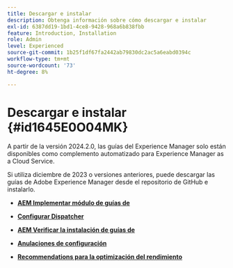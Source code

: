 ```yaml
---
title: Descargar e instalar
description: Obtenga información sobre cómo descargar e instalar
exl-id: 6387dd19-1bd1-4ce8-9428-968a6b838fbb
feature: Introduction, Installation
role: Admin
level: Experienced
source-git-commit: 1b25f1df67fa2442ab79830dc2ac5a6eabd0394c
workflow-type: tm+mt
source-wordcount: '73'
ht-degree: 8%

---
```


# Descargar e instalar {#id1645E0O04MK}

A partir de la versión 2024.2.0, las guías del Experience Manager solo están disponibles como complemento automatizado para Experience Manager as a Cloud Service.

Si utiliza diciembre de 2023 o versiones anteriores, puede descargar las guías de Adobe Experience Manager desde el repositorio de GitHub e instalarlo.


- **[AEM Implementar módulo de guías de](download-install-dxml-first-time.md)**

- **[Configurar Dispatcher](download-install-configure-dispatcher.md)**

- **[AEM Verificar la instalación de guías de](download-install-verify-dxml-installation.md)**

- **[Anulaciones de configuración](download-install-additional-config-override.md)**

- **[Recommendations para la optimización del rendimiento](download-install-recommend-perf-optimiz.md)**
